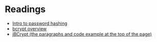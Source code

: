 # Readings

* [Intro to password hashing](https://auth0.com/blog/hashing-passwords-one-way-road-to-security/)
* [bcrypt overview](https://medium.com/@danboterhoven/why-you-should-use-bcrypt-to-hash-passwords-af330100b861)
* [jBCrypt (the paragraphs and code example at the top of the page)](https://www.mindrot.org/projects/jBCrypt/)

